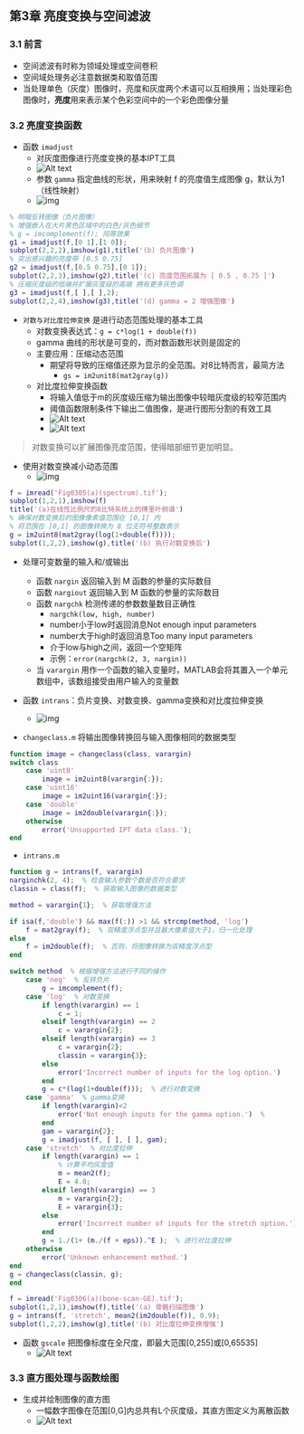 ## 第3章 亮度变换与空间滤波

### 3.1 前言

- 空间滤波有时称为领域处理或空间卷积
- 空间域处理务必注意数据类和取值范围
- 当处理单色（灰度）图像时，亮度和灰度两个术语可以互相换用；当处理彩色图像时，**亮度**用来表示某个色彩空间中的一个彩色图像分量

### 3.2 亮度变换函数

- 函数 `imadjust`
  - 对灰度图像进行亮度变换的基本IPT工具
  - ![Alt text](img/image-19.png)
  - 参数 `gamma` 指定曲线的形状，用来映射 f 的亮度值生成图像 g，默认为1（线性映射）
  - ![img](img/ch3_2_1.png)

```matlab
% 明暗反转图像（负片图像）
% 增强嵌入在大片黑色区域中的白色/灰色细节
% g = imcomplement(f); 同等效果
g1 = imadjust(f,[0 1],[1 0]);
subplot(2,2,2),imshow(g1),title('(b) 负片图像')
% 突出感兴趣的亮度带 [0.5 0.75]
g2 = imadjust(f,[0.5 0.75],[0 1]);
subplot(2,2,3),imshow(g2),title('(c) 亮度范围拓展为 [ 0.5 , 0.75 ]')
% 压缩灰度级的低端并扩展灰度级的高端 拥有更多灰色调
g3 = imadjust(f,[ ],[ ],2);
subplot(2,2,4),imshow(g3),title('(d) gamma = 2 增强图像')
```

- `对数与对比度拉伸变换` 是进行动态范围处理的基本工具
  - 对数变换表达式：`g = c*log(1 + double(f))`
  - gamma 曲线的形状是可变的，而对数函数形状则是固定的
  - 主要应用：压缩动态范围
    - 期望将导致的压缩值还原为显示的全范围。对8比特而言，最简方法
      - `gs = im2unit8(mat2gray(g))`
  - 对比度拉伸变换函数
    - 将输入值低于m的灰度级压缩为输出图像中较暗灰度级的较窄范围内
    - 阈值函数限制条件下输出二值图像，是进行图形分割的有效工具
    - ![Alt text](img/image.png)
    - ![Alt text](img/image-1.png)
> 对数变换可以扩展图像亮度范围，使得暗部细节更加明显。
- 使用对数变换减小动态范围
  - ![img](img/ch3_2_2.png)
```matlab
f = imread('Fig0305(a)(spectrum).tif');
subplot(1,2,1),imshow(f)
title('(a)在线性比例尺的8比特系统上的傅里叶频谱')
% 确保对数变换后的图像像素值范围在 [0,1] 内
% 将范围在 [0,1] 的图像转换为 8 位无符号整数表示
g = im2uint8(mat2gray(log(1+double(f))));
subplot(1,2,2),imshow(g),title('(b) 执行对数变换后')
```

- 处理可变数量的输入和/或输出
  - 函数 `nargin` 返回输入到 M 函数的参量的实际数目
  - 函数 `nargiout` 返回输入到 M 函数的参量的实际数目
  - 函数 `nargchk` 检测传递的参数数量数目正确性
    - `nargchk(low, high, number)`
    - number小于low时返回消息Not enough input parameters
    - number大于high时返回消息Too many input parameters
    - 介于low与high之间，返回一个空矩阵
    - 示例：`error(nargchk(2, 3, nargin))`
  - 当 `varargin` 用作一个函数的输入变量时，MATLAB会将其置入一个单元数组中，该数组接受由用户输入的变量数

- 函数 `intrans`：负片变换、对数变换、gamma变换和对比度拉伸变换
  - ![img](img/ch3_2_3.png)

- `changeclass.m` 将输出图像转换回与输入图像相同的数据类型

```matlab
function image = changeclass(class, varargin)
switch class
    case 'uint8'
        image = im2uint8(varargin{:});
    case 'uint16'
        image = im2uint16(varargin{:});
    case 'double'
        image = im2double(varargin{:});
    otherwise
        error('Unsupported IPT data class.');
end
```
- `intrans.m `

```matlab
function g = intrans(f, varargin)
narginchk(2, 4);  % 检查输入参数个数是否符合要求
classin = class(f);  % 获取输入图像的数据类型

method = varargin{1};  % 获取增强方法

if isa(f,'double') && max(f(:)) >1 && strcmp(method, 'log')
    f = mat2gray(f);  % 双精度浮点型并且最大像素值大于1，归一化处理
else
    f = im2double(f);  % 否则，将图像转换为双精度浮点型
end

switch method  % 根据增强方法进行不同的操作
    case 'neg'  % 反转负片
        g = imcomplement(f);
    case 'log'  % 对数变换
        if length(varargin) == 1
            c = 1;
        elseif length(varargin) == 2
            c = varargin{2};
        elseif length(varargin) == 3
            c = varargin{2};
            classin = varargin{3};
        else
            error('Incorrect number of inputs for the log option.')  
        end
        g = c*(log(1+double(f)));  % 进行对数变换
    case 'gamma'  % gamma变换
        if length(varargin)<2
            error('Not enough inputs for the gamma option.')  %
        end
        gam = varargin{2};
        g = imadjust(f, [ ], [ ], gam); 
    case 'stretch'  % 对比度拉伸
        if length(varargin) == 1
            % 计算平均灰度值
            m = mean2(f);
            E = 4.0;
        elseif length(varargin) == 3
            m = varargin{2};
            E = varargin{3};
        else
            error('Incorrect number of inputs for the stretch option.')
        end
        g = 1./(1+ (m./(f + eps)).^E );  % 进行对比度拉伸
    otherwise
        error('Unknown enhancement method.') 
end
g = changeclass(classin, g); 
end
```

```matlab
f = imread('Fig0306(a)(bone-scan-GE).tif');
subplot(1,2,1),imshow(f),title('(a) 骨骼扫描图像')
g = intrans(f, 'stretch', mean2(im2double(f)), 0.9);
subplot(1,2,2),imshow(g),title('(b) 对比度拉伸变换增强')
```

- 函数 `gscale` 把图像标度在全尺度，即最大范围[0,255]或[0,65535]
  - ![Alt text](img/image-2.png)

### 3.3 直方图处理与函数绘图

- 生成并绘制图像的直方图
  - 一幅数字图像在范围[0,G]内总共有L个灰度级，其直方图定义为离散函数
  - ![Alt text](img/image-3.png)